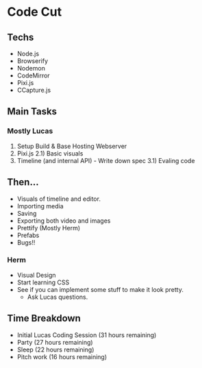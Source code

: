 # Code Cut

## Techs

- Node.js
- Browserify
- Nodemon
- CodeMirror
- Pixi.js
- CCapture.js

## Main Tasks

### Mostly Lucas

1) Setup Build & Base Hosting Webserver
2) Pixi.js
2.1) Basic visuals
3) Timeline (and internal API) - Write down spec
3.1) Evaling code

## Then...

- Visuals of timeline and editor.
- Importing media
- Saving
- Exporting both video and images
- Prettify (Mostly Herm)
- Prefabs
- Bugs!!

### Herm

- Visual Design
- Start learning CSS
- See if you can implement some stuff to make it look pretty.
    - Ask Lucas questions.

## Time Breakdown

- Initial Lucas Coding Session (31 hours remaining)
- Party (27 hours remaining)
- Sleep (22 hours remaining)
- Pitch work (16 hours remaining)